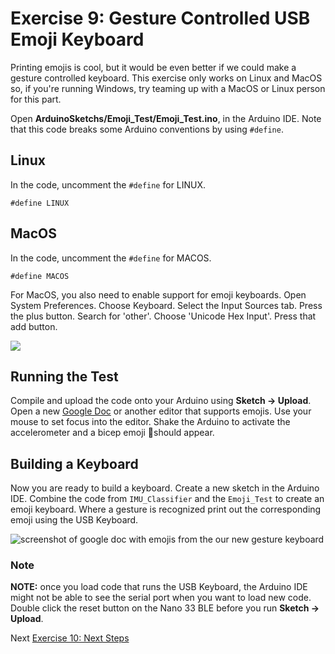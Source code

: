 # Exercise 9: Gesture Controlled USB Emoji Keyboard

Printing emojis is cool, but it would be even better if we could make a gesture controlled keyboard. This exercise only works on Linux and MacOS so, if you're running Windows, try teaming up with a MacOS or Linux person for this part.

Open __ArduinoSketchs/Emoji_Test/Emoji_Test.ino__, in the Arduino IDE. Note that this code breaks some Arduino conventions by using `#define`.

## Linux

In the code, uncomment the `#define` for LINUX.

    #define LINUX


## MacOS

In the code, uncomment the `#define` for MACOS.

    #define MACOS

For MacOS, you also need to enable support for emoji keyboards. Open System Preferences. Choose Keyboard. Select the Input Sources tab. Press the plus button. Search for 'other'. Choose 'Unicode Hex Input'. Press that add button.

![](images/macos-unicode-hex-input.png)

## Running the Test

Compile and upload the code onto your Arduino using __Sketch -> Upload__. Open a new [Google Doc](https://doc.new) or another editor that supports emojis. Use your mouse to set focus into the editor. Shake the Arduino to activate the accelerometer and a bicep emoji 💪should appear. 

## Building a Keyboard

Now you are ready to build a keyboard. Create a new sketch in the Arduino IDE. Combine the code from  `IMU_Classifier` and the `Emoji_Test` to create an emoji keyboard. Where a gesture is recognized print out the corresponding emoji using the USB Keyboard.

![screenshot of google doc with emojis from the our new gesture keyboard](images/emoji-google-doc.png)

### Note

__NOTE:__ once you load code that runs the USB Keyboard, the Arduino IDE might not be able to see the serial port when you want to load new code. Double click the reset button on the Nano 33 BLE before you run __Sketch -> Upload__.

Next [Exercise 10: Next Steps](exercise10.md)